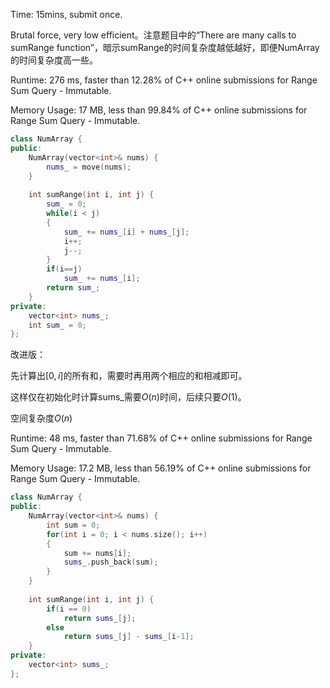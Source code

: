 Time: 15mins, submit once.

Brutal force, very low efficient。注意题目中的“There are many calls to sumRange function”，暗示sumRange的时间复杂度越低越好，即便NumArray的时间复杂度高一些。

Runtime: 276 ms, faster than 12.28% of C++ online submissions for Range Sum Query - Immutable.

Memory Usage: 17 MB, less than 99.84% of C++ online submissions for Range Sum Query - Immutable.

```C++
class NumArray {
public:
    NumArray(vector<int>& nums) {
        nums_ = move(nums);
    }
    
    int sumRange(int i, int j) {
        sum_ = 0;
        while(i < j)
        {
            sum_ += nums_[i] + nums_[j];
            i++;
            j--;
        }
        if(i==j)
            sum_ += nums_[i];
        return sum_;
    }
private:
    vector<int> nums_;
    int sum_ = 0;
};

```

改进版：

先计算出$[0,i]$的所有和，需要时再用两个相应的和相减即可。

这样仅在初始化时计算sums_需要$O(n)$时间，后续只要$O(1)$。

空间复杂度$O(n)$

Runtime: 48 ms, faster than 71.68% of C++ online submissions for Range Sum Query - Immutable.

Memory Usage: 17.2 MB, less than 56.19% of C++ online submissions for Range Sum Query - Immutable.

```C++
class NumArray {
public:
    NumArray(vector<int>& nums) {
        int sum = 0;
        for(int i = 0; i < nums.size(); i++)
        {
            sum += nums[i];
            sums_.push_back(sum);
        }
    }
    
    int sumRange(int i, int j) {
        if(i == 0)
            return sums_[j];
        else
            return sums_[j] - sums_[i-1];
    }
private:
    vector<int> sums_;
};
```

